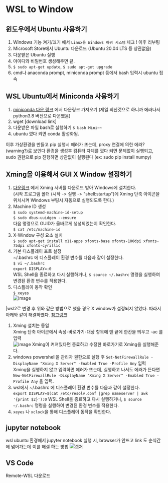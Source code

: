 # WSL to Window

## 윈도우에서 Ubuntu 사용하기
1. Windows 기능 켜기/끄기 에서 `Linux용 Windows 하위 시스템` 체크 ! 이후 리부팅
2. Microsoft Store에서 Ubuntu 다운로드 (Ubuntu 20.04 LTS 등 상관없음)
3. 다운받은 Ubuntu 실행
4. 아이디와 비밀번호 생성해주면 끝.
5. `$ sudo apt-get update`, `$ sudo apt-get upgrade`
6. cmd나 anaconda prompt, miniconda prompt 등에서 bash 입력시 ubuntu 접속

## WSL Ubuntu에서 Miniconda 사용하기
1. [miniconda 다운 링크](ttps://docs.conda.io/en/latest/miniconda.html) 에서 다운링크 가져오기 (제일 최신것으로 하니까 에러나서 python3.8 버전으로 다운했음)
2. wget [download link]
3. 다운받은 파일 bash로 실행하기 `$ bash Mini~~`
4. ubuntu 껐다 켜면 conda 활성화됨.

이후 가상환경을 만들고 pip 실행시 에러가 뜨는데, proxy 연결에 의한 에러?(warning?)로 보인다
환경을 생성후 컴퓨터 자체를 껐다 켜면 문제없이 실행되고, sudo 권한으로 pip 진행하면 상관없이 실행된다 (ex: sudo pip install numpy) 

## Xming을 이용해서 GUI X Window 설정하기
1. [다운링크](https://sourceforge.net/projects/xming/) 에서 Xming 서버를 다운로드 받아 Windows에 설치한다.  
  (시작 프로그램 폴더 (시작 -> 실행 -> "shell:startup")에 Xming 단축 아이콘을 위치시켜 Windows 부팅시 자동으로 실행되도록 한다.)
2. Machine ID 생성  
  `$ sudo systemd-machine-id-setup`  
  `$ sudo dbus-uuidgen --ensure`  
  다음 명령으로 GUID가 올바르게 생성되었는지 확인한다.  
  `$ cat /etc/machine-id`  
3. X-Window 구성 요소 설치  
  `$ sudo apt-get install x11-apps xfonts-base xfonts-100dpi xfonts-75dpi xfonts-cyrillic`  
4. 기본 디스플레이 포트 설정  
  ~/.bashrc 에 디스플레이 환경 변수를 다음과 같이 설정한다.  
  `$ vi ~/.bashrc`  
  `export DISPLAY=:0`  
  WSL Shell을 종료하고 다시 실행하거나, `$ source ~/.bashrc` 명령을 실행하여 변경된 환경 변수를 적용한다.  
5. 디스플레이 동작 확인  
  `$ xeyes`  
  ![image](https://user-images.githubusercontent.com/76936390/134667389-c607fa3d-1187-44f1-a980-1de845d646dd.png)
  
|wsl2로 변경 후 위와 같은 방법으로 했을 경우 X window가 설정되지 않았다. 따라서 아래와 같이 해결하였다. [참고링크](https://evandde.github.io/wsl2-x/)
1. Xming 설치는 동일  
  Xming 단축 아이콘에서 속성-바로가기-대상 항목에 맨 끝에 한칸을 띄우고 -ac 를 입력  
  ![image](https://user-images.githubusercontent.com/76936390/135489811-7d935950-6a4e-4b0a-a164-9ad44cc03e1b.png)
  Xming이 켜져있다면 종료하고 수정한 바로가기로 Xming을 실행해준다.
2. windows powershell을 관리자 권한으로 실행 후 `Set-NetFirewallRule -DisplayName "Xming X Server" -Enabled True -Profile Any` 입력  
  Xming을 실행하지 않고 입력하면 에러가 뜨는데, 실행하고 나서도 에러가 뜬다면 `New-NetFirewallRule -DisplayName "Xming X Server" -Enabled True -Profile Any` 을 입력.
3. wsl에서 ~/.bashrc 에 디스플레이 환경 변수를 다음과 같이 설정한다.  
  `export DISPLAY=$(cat /etc/resolv.conf |grep nameserver | awk '{print $2}'):0`
  WSL Shell을 종료하고 다시 실행하거나, `$ source ~/.bashrc` 명령을 실행하여 변경된 환경 변수를 적용한다.
4. `xeyes` 나 `xclock`을 통해 디스플레이 동작을 확인한다.
  
## jupyter notebook
wsl ubuntu 환경에서 jupyter notebook 실행 시, browser가 안뜨고 link 도 순식간에 넘어가는데 이를 해결 하는 방법
![캡처](https://user-images.githubusercontent.com/76936390/133366287-d0114418-ac5c-45cc-994a-618961578d49.PNG)

## VS Code
Remote-WSL 다운로드
